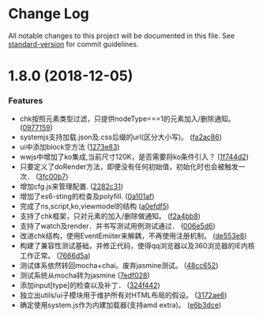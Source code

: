 # Change Log

All notable changes to this project will be documented in this file. See [standard-version](https://github.com/conventional-changelog/standard-version) for commit guidelines.

<a name="1.8.0"></a>
# 1.8.0 (2018-12-05)


### Features

* chk按照元素类型过滤，只提供nodeType===1的元素加入/删除通知。 ([0977159](http://wwjs@scm.spolo.org:/home/source/wwjs/wware/commits/0977159))
* systemjs支持加载.json及.css后缀的url(区分大小写)。 ([fa2ac86](http://wwjs@scm.spolo.org:/home/source/wwjs/wware/commits/fa2ac86))
* ui中添加block空方法 ([1273e83](http://wwjs@scm.spolo.org:/home/source/wwjs/wware/commits/1273e83))
* wwjs中增加了ko集成,当前尺寸120K，是否需要将ko条件引入？ ([1f744d2](http://wwjs@scm.spolo.org:/home/source/wwjs/wware/commits/1f744d2))
* 只要定义了doRender方法，即便没有任何初始值，初始化时也会被触发一次． ([3fc00b7](http://wwjs@scm.spolo.org:/home/source/wwjs/wware/commits/3fc00b7))
* 增加cfg.js来管理配置. ([2282c31](http://wwjs@scm.spolo.org:/home/source/wwjs/wware/commits/2282c31))
* 增加了es6-sting的检查及polyfill. ([0a101af](http://wwjs@scm.spolo.org:/home/source/wwjs/wware/commits/0a101af))
* 完成了ns,script,ko,viewmodel的结构 ([a0efdf5](http://wwjs@scm.spolo.org:/home/source/wwjs/wware/commits/a0efdf5))
* 支持了chk框架，只对元素的加入/删除做通知。 ([f2a4bb8](http://wwjs@scm.spolo.org:/home/source/wwjs/wware/commits/f2a4bb8))
* 支持了watch及render．并书写测试用例测试通过． ([006e5d6](http://wwjs@scm.spolo.org:/home/source/wwjs/wware/commits/006e5d6))
* 改进chk结构，使用EventEmiiter来解耦，不再使用注册机制。 ([de553e8](http://wwjs@scm.spolo.org:/home/source/wwjs/wware/commits/de553e8))
* 构建了兼容性测试基础，并修正代码，使得qq浏览器以及360浏览器的IE内核工作正常。 ([7666d5a](http://wwjs@scm.spolo.org:/home/source/wwjs/wware/commits/7666d5a))
* 测试体系依然转回mocha+chai。废弃jasmine测试。 ([48cc652](http://wwjs@scm.spolo.org:/home/source/wwjs/wware/commits/48cc652))
* 测试系统从mocha转为jasmine ([7edf028](http://wwjs@scm.spolo.org:/home/source/wwjs/wware/commits/7edf028))
* 添加input[type]的检查以及补丁． ([324f442](http://wwjs@scm.spolo.org:/home/source/wwjs/wware/commits/324f442))
* 独立出utils/ui子模块用于维护所有对HTML布局的假设。 ([3172ae6](http://wwjs@scm.spolo.org:/home/source/wwjs/wware/commits/3172ae6))
* 确定使用system.js作为内建加载器(支持amd extra)。 ([e6b3dce](http://wwjs@scm.spolo.org:/home/source/wwjs/wware/commits/e6b3dce))
